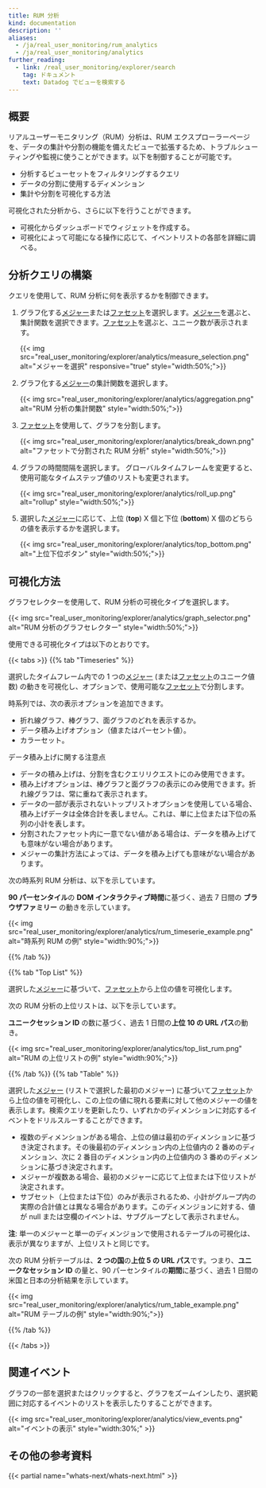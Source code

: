 ```yaml
---
title: RUM 分析
kind: documentation
description: ''
aliases:
  - /ja/real_user_monitoring/rum_analytics
  - /ja/real_user_monitoring/analytics
further_reading:
  - link: /real_user_monitoring/explorer/search
    tag: ドキュメント
    text: Datadog でビューを検索する
---
```

## 概要

リアルユーザーモニタリング（RUM）分析は、RUM エクスプローラーページを、データの集計や分割の機能を備えたビューで拡張するため、トラブルシューティングや監視に使うことができます。以下を制御することが可能です。

* 分析するビューセットをフィルタリングするクエリ
* データの分割に使用するディメンション
* 集計や分割を可視化する方法

可視化された分析から、さらに以下を行うことができます。

* 可視化からダッシュボードでウィジェットを作成する。
* 可視化によって可能になる操作に応じて、イベントリストの各部を詳細に調べる。

## 分析クエリの構築

クエリを使用して、RUM 分析に何を表示するかを制御できます。

1. グラフ化する[メジャー][1]または[ファセット][2]を選択します。[メジャー][1]を選ぶと、集計関数を選択できます。[ファセット][2]を選ぶと、ユニーク数が表示されます。

    {{< img src="real_user_monitoring/explorer/analytics/measure_selection.png" alt="メジャーを選択" responsive="true" style="width:50%;">}}
2. グラフ化する[メジャー][1]の集計関数を選択します。

    {{< img src="real_user_monitoring/explorer/analytics/aggregation.png" alt="RUM 分析の集計関数" style="width:50%;">}}

3. [ファセット][2]を使用して、グラフを分割します。

    {{< img src="real_user_monitoring/explorer/analytics/break_down.png" alt="ファセットで分割された RUM 分析" style="width:50%;">}}

4. グラフの時間間隔を選択します。
  グローバルタイムフレームを変更すると、使用可能なタイムステップ値のリストも変更されます。

    {{< img src="real_user_monitoring/explorer/analytics/roll_up.png" alt="rollup" style="width:50%;">}}

5. 選択した[メジャー][1]に応じて、上位 (**top**) X 個と下位 (**bottom**) X 個のどちらの値を表示するかを選択します。

    {{< img src="real_user_monitoring/explorer/analytics/top_bottom.png" alt="上位下位ボタン" style="width:50%;">}}

## 可視化方法

グラフセレクターを使用して、RUM 分析の可視化タイプを選択します。

{{< img src="real_user_monitoring/explorer/analytics/graph_selector.png" alt="RUM 分析のグラフセレクター" style="width:50%;">}}

使用できる可視化タイプは以下のとおりです。

{{< tabs >}}
{{% tab "Timeseries" %}}

選択したタイムフレーム内での 1 つの[メジャー][1] (または[ファセット][2]のユニーク値数) の動きを可視化し、オプションで、使用可能な[ファセット][2]で分割します。

時系列では、次の表示オプションを追加できます。

* 折れ線グラフ、棒グラフ、面グラフのどれを表示するか。
* データ積み上げオプション（値またはパーセント値）。
* カラーセット。

データ積み上げに関する注意点

* データの積み上げは、分割を含むクエリリクエストにのみ使用できます。
* 積み上げオプションは、棒グラフと面グラフの表示にのみ使用できます。折れ線グラフは、常に重ねて表示されます。
* データの一部が表示されないトップリストオプションを使用している場合、積み上げデータは全体合計を表しません。これは、単に上位または下位の系列の小計を表します。
* 分割されたファセット内に一意でない値がある場合は、データを積み上げても意味がない場合があります。
* メジャーの集計方法によっては、データを積み上げても意味がない場合があります。

次の時系列 RUM 分析は、以下を示しています。

**90 パーセンタイル**の **DOM インタラクティブ時間**に基づく、過去 7 日間の **ブラウザファミリー** の動きを示しています。

{{< img src="real_user_monitoring/explorer/analytics/rum_timeserie_example.png" alt="時系列 RUM の例" style="width:90%;">}}

[1]: /ja/real_user_monitoring/rum_explorer/?tab=measures#facets-measures
[2]: /ja/real_user_monitoring/rum_explorer/?tab=facets#facets-measures
{{% /tab %}}

{{% tab "Top List" %}}

選択した[メジャー][2]に基づいて、[ファセット][1]から上位の値を可視化します。

次の RUM 分析の上位リストは、以下を示しています。

**ユニークセッション ID** の数に基づく、過去 1 日間の**上位 10 の URL パス**の動き。

{{< img src="real_user_monitoring/explorer/analytics/top_list_rum.png" alt="RUM の上位リストの例" style="width:90%;">}}

[1]: /ja/real_user_monitoring/rum_explorer/?tab=facets#facets-measures
[2]: /ja/real_user_monitoring/rum_explorer/?tab=measures#facets-measures
{{% /tab %}}
{{% tab "Table" %}}

選択した[メジャー][2] (リストで選択した最初のメジャー) に基づいて[ファセット][1]から上位の値を可視化し、この上位の値に現れる要素に対して他のメジャーの値を表示します。検索クエリを更新したり、いずれかのディメンションに対応するイベントをドリルスルーすることができます。

* 複数のディメンションがある場合、上位の値は最初のディメンションに基づき決定されます。その後最初のディメンション内の上位値内の 2 番めのディメンション、次に 2 番目のディメンション内の上位値内の 3 番めのディメンションに基づき決定されます。
* メジャーが複数ある場合、最初のメジャーに応じて上位または下位リストが決定されます。
* サブセット（上位または下位）のみが表示されるため、小計がグループ内の実際の合計値とは異なる場合があります。このディメンジョンに対する、値が null または空欄のイベントは、サブグループとして表示されません。

 **注**: 単一のメジャーと単一のディメンジョンで使用されるテーブルの可視化は、表示が異なりますが、上位リストと同じです。

 次の RUM 分析テーブルは、**2 つの国**の**上位 5 の URL パス**です。つまり、**ユニークなセッション ID** の量と、90 パーセンタイルの**期間**に基づく、過去 1 日間の米国と日本の分析結果を示しています。

{{< img src="real_user_monitoring/explorer/analytics/rum_table_example.png" alt="RUM テーブルの例" style="width:90%;">}}

[1]: /ja/real_user_monitoring/rum_explorer/?tab=facets#facets-measures
[2]: /ja/real_user_monitoring/rum_explorer/?tab=measures#facets-measures
{{% /tab %}}

{{< /tabs >}}

## 関連イベント

グラフの一部を選択またはクリックすると、グラフをズームインしたり、選択範囲に対応するイベントのリストを表示したりすることができます。

{{< img src="real_user_monitoring/explorer/analytics/view_events.png" alt="イベントの表示" style="width:30%;" >}}

## その他の参考資料

{{< partial name="whats-next/whats-next.html" >}}

[1]: /ja/real_user_monitoring/rum_explorer/?tab=measures#facets-measures
[2]: /ja/real_user_monitoring/rum_explorer/?tab=facets#facets-measures